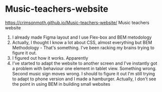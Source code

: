 # Music-teachers-website
https://crimsonmoth.github.io/Music-teachers-website/
Music teachers website
1. I already made Figma layout and I use Flex-box and BEM metodology
2. Actually, I thought I know a lot about CSS, almost everything but BEM Methodology - That's something. I've been racking my brains trying to figure it out. 
3. I figured out how it works. Apparently
4. I've started to adapt the website to another screen and I've instantly got a problem with behaviour one element in tablet view. Something wrong. Second music sign moves wrong. I should to figure it out 
I'm still trying to adapt to phone version and I made a hamburger. 
Actually, I don't see the point in using BEM in building small websites 
